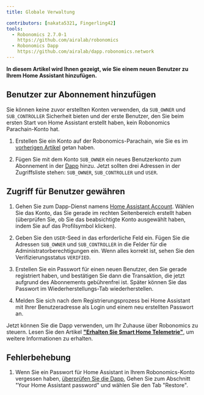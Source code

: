 ```yaml
---
title: Globale Verwaltung

contributors: [nakata5321, Fingerling42]
tools:   
  - Robonomics 2.7.0-1
    https://github.com/airalab/robonomics
  - Robonomics Dapp 
    https://github.com/airalab/dapp.robonomics.network
---
```


**In diesem Artikel wird Ihnen gezeigt, wie Sie einem neuen Benutzer zu Ihrem Home Assistant hinzufügen.**

## Benutzer zur Abonnement hinzufügen

Sie können keine zuvor erstellten Konten verwenden, da `SUB_OWNER` und `SUB_CONTROLLER` Sicherheit bieten und der erste Benutzer, den Sie beim ersten Start von Home Assistant erstellt haben, kein Robonomics Parachain-Konto hat.

1. Erstellen Sie ein Konto auf der Robonomics-Parachain, wie Sie es im [vorherigen Artikel](/docs/sub-activate/) getan haben.

2. Fügen Sie mit dem Konto `SUB_OWNER` ein neues Benutzerkonto zum Abonnement in der [Dapp](https://dapp.robonomics.network/#/subscription/devices) hinzu. Jetzt sollten drei Adressen in der Zugriffsliste stehen: `SUB_OWNER`, `SUB_CONTROLLER` und `USER`.

<robo-wiki-video autoplay loop controls :videos="[{src: 'https://cloudflare-ipfs.com/ipfs/QmSxzram7CF4SXpVgEyv98XetjYsxNFQY2GY4PfyhJak7H', type:'mp4'}]" />


## Zugriff für Benutzer gewähren

1. Gehen Sie zum Dapp-Dienst namens [Home Assistant Account](https://dapp.robonomics.network/#/home-assistant). Wählen Sie das Konto, das Sie gerade im rechten Seitenbereich erstellt haben (überprüfen Sie, ob Sie das beabsichtigte Konto ausgewählt haben, indem Sie auf das Profilsymbol klicken).

2. Geben Sie den `USER`-Seed in das erforderliche Feld ein. Fügen Sie die Adressen `SUB_OWNER` und `SUB_CONTROLLER` in die Felder für die Administratorberechtigungen ein. Wenn alles korrekt ist, sehen Sie den Verifizierungsstatus `VERIFIED`.

3. Erstellen Sie ein Passwort für einen neuen Benutzer, den Sie gerade registriert haben, und bestätigen Sie dann die Transaktion, die jetzt aufgrund des Abonnements gebührenfrei ist. Später können Sie das Passwort im Wiederherstellungs-Tab wiederherstellen.

4. Melden Sie sich nach dem Registrierungsprozess bei Home Assistant mit Ihrer Benutzeradresse als Login und einem neu erstellten Passwort an.

<robo-wiki-video autoplay loop controls :videos="[{src: 'https://cloudflare-ipfs.com/ipfs/QmW2TXuwCYXzgcRfEUx4imZU5ZerEzkuD5P53u9g2WnxDh', type:'mp4'}]" />

Jetzt können Sie die Dapp verwenden, um Ihr Zuhause über Robonomics zu steuern. Lesen Sie den Artikel [**"Erhalten Sie Smart Home Telemetrie"**](/docs/smart-home-telemetry/), um weitere Informationen zu erhalten.

## Fehlerbehebung

1. Wenn Sie ein Passwort für Home Assistant in Ihrem Robonomics-Konto vergessen haben, [überprüfen Sie die Dapp.](https://dapp.robonomics.network/#/home-assistant)
Gehen Sie zum Abschnitt "Your Home Assistant password" und wählen Sie den Tab "Restore".
